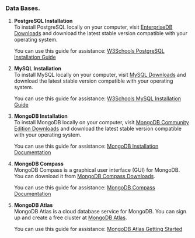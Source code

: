 
### **Data Bases.**
1. **PostgreSQL Installation**  
   To install PostgreSQL locally on your computer, visit [EnterpriseDB Downloads](https://www.enterprisedb.com/downloads/postgres-postgresql-downloads) and download the latest stable version compatible with your operating system.  

   You can use this guide for assistance: [W3Schools PostgreSQL Installation Guide](https://www.w3schools.com/postgresql/postgresql_install.php)  

2. **MySQL Installation**  
   To install MySQL locally on your computer, visit [MySQL Downloads](https://dev.mysql.com/downloads/installer/) and download the latest stable version compatible with your operating system.  

   You can use this guide for assistance: [W3Schools MySQL Installation Guide](https://www.w3schools.com/mysql/mysql_install_windows.asp)

3. **MongoDB Installation**  
   To install MongoDB locally on your computer, visit [MongoDB Community Edition Downloads](https://www.mongodb.com/try/download/community) and download the latest stable version compatible with your operating system.  

   You can use this guide for assistance: [MongoDB Installation Documentation](https://www.mongodb.com/docs/manual/installation/)  

4. **MongoDB Compass**  
   MongoDB Compass is a graphical user interface (GUI) for MongoDB. You can download it from [MongoDB Compass Downloads](https://www.mongodb.com/try/download/compass).  

   You can use this guide for assistance: [MongoDB Compass Documentation](https://www.mongodb.com/docs/compass/current/)  

5. **MongoDB Atlas**  
   MongoDB Atlas is a cloud database service for MongoDB. You can sign up and create a free cluster at [MongoDB Atlas](https://www.mongodb.com/atlas/database).  

   You can use this guide for assistance: [MongoDB Atlas Getting Started](https://www.mongodb.com/docs/atlas/getting-started/)  

